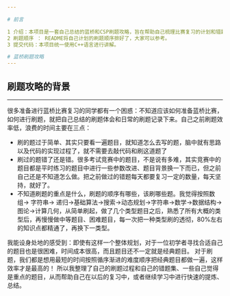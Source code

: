 ```yaml
---

# 前言

1 介绍：本项目是一套自己总结的蓝桥和CSP刷题攻略，旨在帮助自己梳理比赛复习的计划和错题集。同样参加蓝桥和CSP比赛的同学可以参考，借鉴，以及分享自己的刷题计划哦，互相学习和进步。
2 刷题顺序 ： README将自己计划的刷题顺序排好了，大家可以参考。
3 提交代码：本项目统一使用C++语言进行讲解。

# 蓝桥刷题攻略
---
```

 ## 刷题攻略的背景
 ---

很多准备进行蓝桥比赛复习的同学都有一个困惑：不知道应该如何准备蓝桥比赛，如何进行刷题，就把自己总结的刷题体会和日常的刷题记录下来。自己之前刷题效率低，浪费的时间主要在三点：

 - 刷的题过于简单、其实只要看一遍题目，就知道怎么去写的题，脑中就有思路以及代码的实现过程了，就不需要去敲代码和刷这道题了
 - 刷过的题错了还是错。很多考试竞赛中的题目，不是说有多难，其实竞赛中的题目都是平时练习的题目中进行一些参数改进、题目背景换一下而已，但之前自己还是不知道怎么做。把之前做过的错题每天都要复习一定的数量，每天坚持，就好了。
 - 不知道刷题的重点是什么，刷题的顺序有哪些，该刷哪些题。我觉得按照数组-> 字符串-> 递归->基础算法->搜索->动态规划->字符串->数学->数据结构->图论->计算几何，从简单刷起，做了几个类型题目之后，熟悉了所有大概的类型后，再慢慢做中等题目、困难题目，每一次把一种类型刷的透彻，80%左右的知识点都精通了，再换下一类型。

我能设身处地的感受到：即使有这样一个整体规划，对于一位初学者寻找合适自己的题目也是很困难，时间成本很高，而且题目还不一定就是经典题目。
对于刷题，我们都是想用最短的时间按照循序渐进的难度顺序把经典题目都做一遍，这样效率才是最高的！
所以我整理了自己的刷题过程和自己的错题集、一些自己觉得是重点的题目，从而帮助自己在以后的复习中，或者继续学习中进行快速的提炼、总结。
